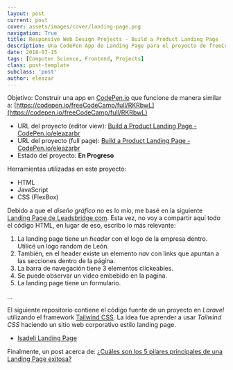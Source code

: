 ```yaml
---
layout: post
current: post
cover: assets/images/cover/landing-page.png
navigation: True
title: Responsive Web Design Projects - Build a Product Landing Page
description: Una CodePen App de Landing Page para el proyecto de freeCodeCamp Responsive Web Design.
date: 2018-07-15
tags: [Computer Science, Frontend, Projects]
class: post-template
subclass: 'post'
author: eleazar
---
```


Objetivo: Construir una app en [CodePen.io](https://codepen.io/) que funcione de manera similar a: [https://codepen.io/freeCodeCamp/full/RKRbwL](https://codepen.io/freeCodeCamp/full/RKRbwL)

* URL del proyecto (editor view): [Build a Product Landing Page - CodePen.io/eleazarbr](https://codepen.io/eleazarbr/pen/jpqwLX)
* URL del proyecto (full page):   [Build a Product Landing Page - CodePen.io/eleazarbr](https://codepen.io/eleazarbr/full/jpqwLX/)
* Estado del proyecto: **En Progreso**

Herramientas utilizadas en este proyecto:

- HTML
- JavaScript
- CSS (FlexBox)

Debido a que el _diseño gráfico_ no es lo mío, me basé en la siguiente [Landing Page de Leadsbridge.com](http://get.leadsbridge.com/webinar-leadsbridge-2-0/). Esta vez, no voy a compartir aquí todo el código HTML, en lugar de eso, escribo lo más relevante:

1. La landing page tiene un _header_ con el logo de la empresa dentro. Utilicé un logo random de León.
2. También, en el header existe un elemento _nav_ con links que apuntan a las secciones dentro de la página.
3. La barra de navegación tiene 3 elementos clickeables.
4. Se puede observar un video embebido en la pagina.
5. La landing page tiene un formulario.


...


El siguiente repositorio contiene el código fuente de un proyecto en _Laravel_ utilizando el framework [Tailwind CSS](https://tailwindcss.com/). La idea fue aprender a usar _Tailwind CSS_ haciendo un sitio web corporativo estilo landing page.

- [Isadeli Landing Page](https://github.com/eleazarbr/isadeli)

Finalmente, un post acerca de: [¿Cuáles son los 5 pilares principales de una Landing Page exitosa?](https://eresendez.com/pillars-of-a-successful-landing-page)
